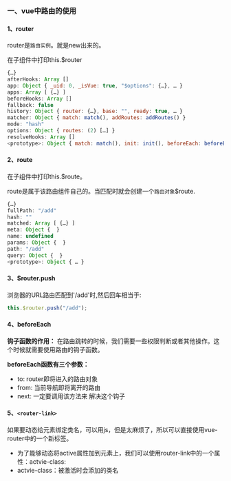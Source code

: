 ### 一、vue中路由的使用

#### 1、router

router是`路由实例`。就是new出来的。

在子组件中打印this.$router

```js
{…}
afterHooks: Array []
app: Object { _uid: 0, _isVue: true, "$options": {…}, … }
apps: Array [ {…} ]
beforeHooks: Array []
fallback: false
history: Object { router: {…}, base: "", ready: true, … }
matcher: Object { match: match(), addRoutes: addRoutes() }
mode: "hash"
options: Object { routes: (2) […] }
resolveHooks: Array []
<prototype>: Object { match: match(), init: init(), beforeEach: beforeEach(), … }
```

#### 2、route

在子组件中打印this.$route。

route是属于该路由组件自己的。当匹配时就会创建一个`路由对象`$route.

```js
{…}
fullPath: "/add"
hash: ""
matched: Array [ {…} ]
meta: Object {  }
name: undefined
params: Object {  }
path: "/add"
query: Object {  }
<prototype>: Object { … }
```

#### 3、$router.push
浏览器的URL路由匹配到'/add'时,然后回车相当于:

```js
this.$router.push("/add");
```



#### 4、beforeEach

**钩子函数的作用：**
在路由跳转的时候，我们需要一些权限判断或者其他操作。这个时候就需要使用路由的钩子函数。

**beforeEach函数有三个参数：**
- to: router即将进入的路由对象
- from: 当前导航即将离开的路由
- next: 一定要调用该方法来 解决这个钩子




#### 5、`<router-link>`

如果要动态给元素绑定类名，可以用js，但是太麻烦了，所以可以直接使用vue-router中的一个新标签。
-  为了能够动态将active属性加到元素上，我们可以使用router-link中的一个属性：actvie-class:
-  actvie-class：被激活时会添加的类名
